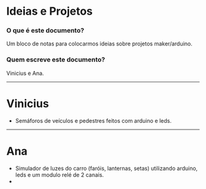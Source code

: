# Ideias e Projetos

### O que é este documento?

Um bloco de notas para colocarmos ideias sobre projetos maker/arduino. 

### Quem escreve este documento?

Vinicius e Ana.

---

# Vinicius

- Semáforos de veículos e pedestres feitos com arduino e leds.

---

# Ana

- Simulador de luzes do carro (faróis, lanternas, setas) utilizando arduino, leds e um modulo relé de 2 canais.
- 



